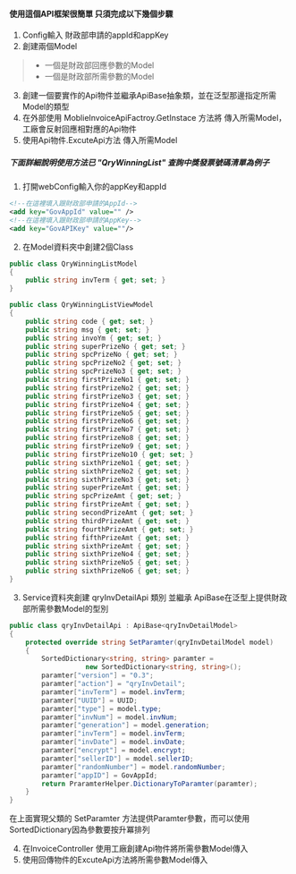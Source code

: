 
#### 使用這個API框架很簡單 只須完成以下幾個步驟

1. Config輸入 財政部申請的appId和appKey
2. 創建兩個Model
>* 一個是財政部回應參數的Model
>* 一個是財政部所需參數的Model
3. 創建一個要實作的Api物件並繼承ApiBase抽象類，並在泛型那邊指定所需 Model的類型
4. 在外部使用 MoblieInvoiceApiFactroy.GetInstace 方法將 傳入所需Model，工廠會反射回應相對應的Api物件
5. 使用Api物件.ExcuteApi方法 傳入所需Model

##### 下面詳細說明使用方法已 "QryWinningList"  查詢中獎發票號碼清單為例子
			
1. 打開webConfig輸入你的appKey和appId 
```xml
<!--在這裡填入跟財政部申請的AppId-->
<add key="GovAppId" value="" />
<!--在這裡填入跟財政部申請的AppKey-->
<add key="GovAPIKey" value=""/>
```
2. 在Model資料夾中創建2個Class
```cs
public class QryWinningListModel
{
    public string invTerm { get; set; }
}

public class QryWinningListViewModel
{
    public string code { get; set; }
    public string msg { get; set; }
    public string invoYm { get; set; }
    public string superPrizeNo { get; set; }
    public string spcPrizeNo { get; set; }
    public string spcPrizeNo2 { get; set; }
    public string spcPrizeNo3 { get; set; }
    public string firstPrizeNo1 { get; set; }
    public string firstPrizeNo2 { get; set; }
    public string firstPrizeNo3 { get; set; }
    public string firstPrizeNo4 { get; set; }
    public string firstPrizeNo5 { get; set; }
    public string firstPrizeNo6 { get; set; }
    public string firstPrizeNo7 { get; set; }
    public string firstPrizeNo8 { get; set; }
    public string firstPrizeNo9 { get; set; }
    public string firstPrizeNo10 { get; set; }
    public string sixthPrizeNo1 { get; set; }
    public string sixthPrizeNo2 { get; set; }
    public string sixthPrizeNo3 { get; set; }
    public string superPrizeAmt { get; set; }
    public string spcPrizeAmt { get; set; }
    public string firstPrizeAmt { get; set; }
    public string secondPrizeAmt { get; set; }
    public string thirdPrizeAmt { get; set; }
    public string fourthPrizeAmt { get; set; }
    public string fifthPrizeAmt { get; set; }
    public string sixthPrizeAmt { get; set; }
    public string sixthPrizeNo4 { get; set; }
    public string sixthPrizeNo5 { get; set; }
    public string sixthPrizeNo6 { get; set; }
}
```

3. Service資料夾創建 qryInvDetailApi 類別 並繼承  ApiBase<qryInvDetailModel>在泛型上提供財政部所需參數Model的型別

```cs
public class qryInvDetailApi : ApiBase<qryInvDetailModel>
{
    protected override string SetParamter(qryInvDetailModel model)
    {
        SortedDictionary<string, string> paramter = 
                   new SortedDictionary<string, string>();
        paramter["version"] = "0.3";
        paramter["action"] = "qryInvDetail";
        paramter["invTerm"] = model.invTerm;
        paramter["UUID"] = UUID;
        paramter["type"] = model.type;
        paramter["invNum"] = model.invNum;
        paramter["generation"] = model.generation;
        paramter["invTerm"] = model.invTerm;
        paramter["invDate"] = model.invDate;
        paramter["encrypt"] = model.encrypt;
        paramter["sellerID"] = model.sellerID;
        paramter["randomNumber"] = model.randomNumber;
        paramter["appID"] = GovAppId;
        return PraramterHelper.DictionaryToParamter(paramter);
    }
}
```
在上面實現父類的 SetParamter 方法提供Paramter參數，而可以使用SortedDictionary因為參數要按升冪排列

4. 在InvoiceController 使用工廠創建Api物件將所需參數Model傳入
5. 使用回傳物件的ExcuteApi方法將所需參數Model傳入


